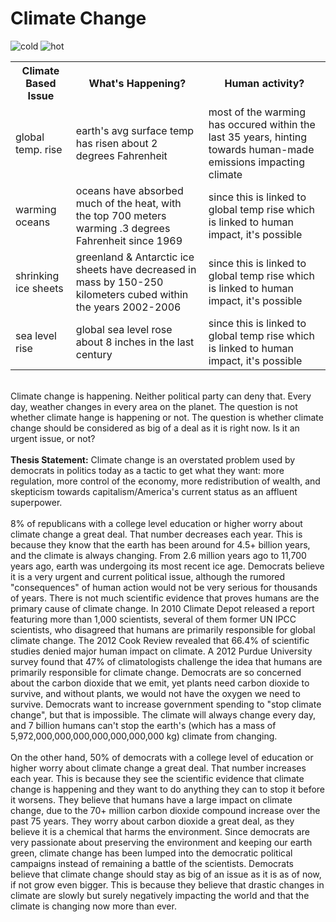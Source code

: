 <!DOCTYPE html>
<h1>Climate Change</h1>
        <img src="https://www.kasandbox.org/programming-images/landscapes/mountain_matterhorn.png" alt="cold">
        <img src="https://www.kasandbox.org/programming-images/landscapes/sand-dunes.png" alt="hot">
        <html>
<head>
<table>
    <tr>
        <th> Climate Based Issue </th>
        <th> What's Happening? </th>
        <th> Human activity? </th>
    </tr>
    <tr>
        <td> global temp. rise </td>
        <td> earth's avg surface temp has risen about 2 degrees Fahrenheit
        <td> most of the warming has occured within the last 35 years, hinting towards human-made emissions impacting climate
    </tr>
    <tr>
        <td> warming oceans </td>
        <td> oceans have absorbed much of the heat, with the top 700 meters warming .3 degrees Fahrenheit since 1969
        <td> since this is linked to global temp rise which is linked to human impact, it's possible
    </tr>
    <tr>
        <td> shrinking ice sheets </td>
        <td> greenland & Antarctic ice sheets have decreased in mass by 150-250 kilometers cubed within the years 2002-2006
        <td> since this is linked to global temp rise which is linked to human impact, it's possible
    </tr>
    <tr>
        <td> sea level rise </td>
        <td> global sea level rose about 8 inches in the last century
        <td> since this is linked to global temp rise which is linked to human impact, it's possible </td>
    </tr>
</table>
</head>
</html>
<br>
Climate change is happening. Neither political party can deny that. Every day, weather changes in every area on the planet. The question is not whether climate hange is happening or not. The question is whether climate change should be considered as big of a deal as it is right now. Is it an urgent issue, or not?
<br>
<br>
<strong>Thesis Statement:</strong> Climate change is an overstated problem used by democrats in politics today as a tactic to get what they want: more regulation, more control of the economy, more redistribution of wealth, and skepticism towards capitalism/America's current status as an affluent superpower.
<br>
<br>
8% of republicans with a college level education or higher worry about climate change a great deal. That number decreases each year. This is because they know that the earth has been around for 4.5+ billion years, and the climate is always changing. From 2.6 million years ago to 11,700 years ago, earth was undergoing its most recent ice age. Democrats believe it is a very urgent and current political issue, although the rumored "consequences" of human action would not be very serious for thousands of years. There is not much scientific evidence that proves humans are the primary cause of climate change. In 2010 Climate Depot released a report featuring more than 1,000 scientists, several of them former UN IPCC scientists, who disagreed that humans are primarily responsible for global climate change. The 2012 Cook Review revealed that 66.4% of scientific studies denied major human impact on climate. A 2012 Purdue University survey found that 47% of climatologists challenge the idea that humans are primarily responsible for climate change. Democrats are so concerned about the carbon dioxide that we emit, yet plants need carbon dioxide to survive, and without plants, we would not have the oxygen we need to survive. Democrats want to increase government spending to "stop climate change", but that is impossible. The climate will always change every day, and 7 billion humans can't stop the earth's (which has a mass of 5,972,000,000,000,000,000,000,000 kg) climate from changing.
<br>
<br>
On the other hand, 50% of democrats with a college level of education or higher worry about climate change a great deal. That number increases each year. This is because they see the scientific evidence that climate change is happening and they want to do anything they can to stop it before it worsens. They believe that humans have a large impact on climate change, due to the 70+ million carbon dioxide compound increase over the past 75 years. They worry about carbon dioxide a great deal, as they believe it is a chemical that harms the environment. Since democrats are very passionate about preserving the environment and keeping our earth green, climate change has been lumped into the democratic political campaigns instead of remaining a battle of the scientists. Democrats believe that climate change should stay as big of an issue as it is as of now, if not grow even bigger. This is because they believe that drastic changes in climate are slowly but surely negatively impacting the world and that the climate is changing now more than ever.
